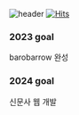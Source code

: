 ![header](https://capsule-render.vercel.app/api?type=waving&color=0:2f9e44,100:51cf66&height=300&text=Hi+I'm+yang&fontSize=80&animation=blink&fontColor=ffffff&fontAlignY=30)
[![Hits](https://hits.seeyoufarm.com/api/count/incr/badge.svg?url=https%3A%2F%2Fgithub.com%2Ftaeseokyang&count_bg=%2379C83D&title_bg=%23555555&icon=&icon_color=%23E7E7E7&title=hits&edge_flat=false)](https://hits.seeyoufarm.com)
### 2023 goal
barobarrow 완성
 
### 2024 goal
신문사 웹 개발
